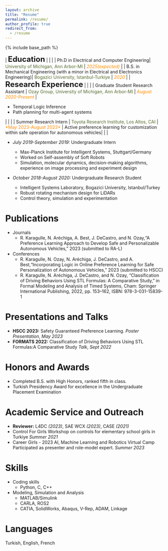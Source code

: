 ```yaml
---
layout: archive
title: "Resume"
permalink: /resume/
author_profile: true
redirect_from:
  - /resume
---
```


{% include base_path %}

<style>
td, th {
   border: none!important;
}
</style>
| <font size='5'><b>Education</b></font> | | |
| Ph.D in Electrical and Computer Engineering| <span style="color:DarkOliveGreen"> University of Michigan, Ann Arbor-MI</span> | <span style="color:DarkOrange"> *2025(expected)*</span> |
| B.S. in Mechanical Engineering (with a minor in Electrical and Electronics Engineering)| <span style="color:DarkOliveGreen"> Bogazici University, Istanbul-Turkiye</span> | <span style="color:DarkOrange"> *2020*</span> |
| <font size='5'><b>Research Experience</b></font> | | |
| Graduate Student Research Assistant | <span style="color:DarkOliveGreen"> Ozay Group, University of Michigan, Ann Arbor-MI</span> | <span style="color:DarkOrange"> *August 2020-Present*</span> | 
<ul><li>Temporal Logic Inference</li><li>Path planning for multi-agent systems </li></ul>| | |
| Summer Research Intern | <span style="color:DarkOliveGreen"> Toyota Research Institute, Los Altos, CAI</span> | <span style="color:DarkOrange">*May 2023-August 2023* </span> | 
Active preference learning for customization within safe operation for autonomous vehicles| | |  

* *July 2019-September 2019:* Undergraduate Intern
  * Max-Planck Institute for Intelligent Systems, Stuttgart/Germany
  * Worked on Self-assembly of Soft Robots
  * Simulation, molecular dynamics, decision-making algorithms, experience on image processing and experiment design

* *October 2018-August 2020:* Undergraduate Research Student
  * Intelligent Systems Laboratory, Bogazici University, Istanbul/Turkey
  * Robust rotating mechanism design for LiDARs
  * Control theory, simulation and experimentation
  
Publications
======
* Journals
  * R. Karagulle, N. Aréchiga, A. Best, J. DeCastro, and N. Ozay,“A Preference Learning Approach to Develop Safe and Personalizable Autonomous Vehicles,” 2023 (submitted to RA-L)
* Conferences
  * R. Karagulle, N. Ozay, N. Aréchiga, J. DeCastro, and A. Best,“Incorporating Logic in Online Preference Learning for Safe Personalization of Autonomous Vehicles,” 2023 (submitted to HSCC)
  * R. Karagulle, N. Aréchiga, J. DeCastro, and N. Ozay, “Classification of Driving Behaviors Using STL Formulas: A Comparative Study,” in Formal Modeling and Analysis of Timed Systems, Cham: Springer International Publishing, 2022, pp. 153–162, ISBN: 978-3-031-15839-1

Presentations and Talks 
======
* **HSCC 2023:** Safety Guaranteed Preference Learning. *Poster Presentation*, *May 2023*  
* **FORMATS 2022:** Classification of Driving Behaviors Using STL Formulas:A Comparative Study *Talk*, *Sept 2022*

Honors and Awards
======
* Completed B.S. with High Honors, ranked fifth in class.
* Turkish Presidency Award for excellence in the Undergraduate Placement Examination

Academic Service and Outreach
======
* **Reviewer:** L4DC *(2023)*, SAE WCX *(2023)*, CASE *(2021)*
* Control For Girls Workshop on controls for elementary school girls in Turkiye *Summer 2021*
* Career Girls - 2023 AI, Machine Learning and Robotics Virtual Camp Participated as presenter and role-model expert. *Summer 2023*

Skills
======
* Coding skills
  * Python, C, C++
* Modeling, Simulation and Analysis
  * MATLAB/Simulink
  * CARLA, ROS2
  * CATIA, SolidWorks, Abaqus, V-Rep, ADAM, Linkage

Languages
=====
Turkish, English, French
